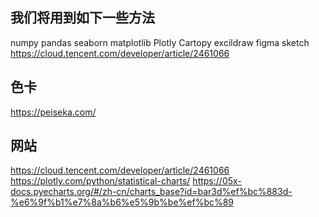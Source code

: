 ## 我们将用到如下一些方法
numpy
pandas
seaborn
matplotlib
Plotly
Cartopy
excildraw
figma
sketch
https://cloud.tencent.com/developer/article/2461066

## 色卡

https://peiseka.com/

## 网站
https://cloud.tencent.com/developer/article/2461066
https://plotly.com/python/statistical-charts/
https://05x-docs.pyecharts.org/#/zh-cn/charts_base?id=bar3d%ef%bc%883d-%e6%9f%b1%e7%8a%b6%e5%9b%be%ef%bc%89